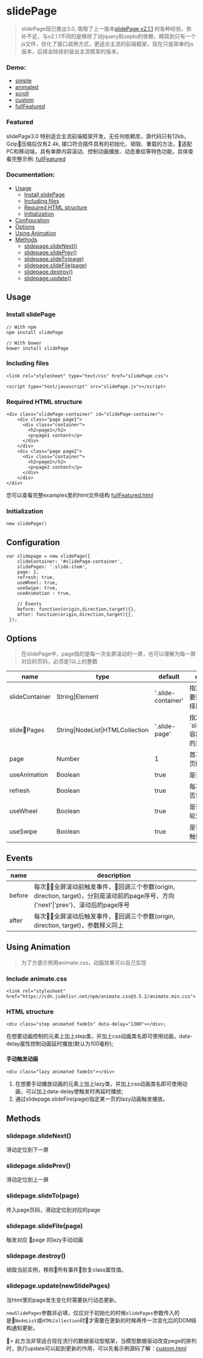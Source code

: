 # slidePage

 > slidePage现已推出3.0, 吸取了上一版本[slidePage v2.1.1](https://github.com/lipten/slidePage/tree/v2) 的各种经验，弥补不足，与v2.1.1不同的是移除了对jquery和zepto的依赖，精简到只有一个js文件，优化了接口调用方式，更适合主流的前端框架，现在只是简单的js版本，后续会陆续封装出主流框架的版本。

### Demo:
* [simple](http://lipten.link/projects/slidePage3/examples/simple.html)
* [animated](http://lipten.link/projects/slidePage3/examples/animated.html)
* [scroll](http://lipten.link/projects/slidePage3/examples/scroll.html) 
* [custom](http://lipten.link/projects/slidePage3/examples/custom.html) 
* [fullFeatured](http://lipten.link/projects/slidePage3/examples/fullFeatured.html)

### Featured
slidePage3.0 特别适合主流前端框架开发，无任何依赖库，源代码只有12kb，Gzip压缩后仅有2.4k, 接口符合插件具有的初始化、销毁、重载的方法，适配PC和移动端，具有单屏内容滚动、控制动画播放、动态重绘等特色功能，具体查看完整示例: [fullFeatured](http://lipten.link/projects/slidePage3/examples/fullFeatured.html)

### Documentation:
* [Usage](#usage)
  * [Install slidePage](#install-slidepage)
  * [Including files](#including-files)
  * [Required HTML structure](#required-html-structure)
  * [Initialization](#initialization)
* [Configuration](#configuration)
* [Options](#options)
* [Using Animation](#using-animation)
* [Methods](#methods)
  * [slidepage.slideNext()](#slidepageslidenext)
  * [slidepage.slidePrev()](#slidepageslideprev)
  * [slidepage.slideTo(page)](#slidepageslidetopage)
  * [slidepage.slideFile(page)](#slidepageslidefilepage)
  * [slidepage.destroy()](#slidepagedestroy)
  * [slidepage.update()](#slidepageupdate)


## Usage

### Install slidePage
```
// With npm
npm install slidePage

// With bower
bower install slidePage
```

### Including files
```
<link rel="stylesheet" type="text/css" href="slidePage.css">

<script type="text/javascript" src="slidePage.js"></script>
```

### Required HTML structure
```
<div class="slidePage-container" id="slidePage-container">
    <div class="page page1">
      <div class="container">
        <h2>page1</h2>
        <p>page1 content</p>
      </div>
    </div>
    <div class="page page2">
      <div class="container">
        <h2>page2</h2>
        <p>page2 content</p>
      </div>
    </div>
</div>
```
您可以查看完整examples里的html文件结构 [fullFeatured.html](https://github.com/lipten/slidePage/blob/master/examples/fullFeatured.html)

### Initialization
```
new slidePage()
```

## Configuration
```
var slidepage = new slidePage({
    slideContainer: '#slidePage-container',
    slidePages: '.slide-item',
    page: 1,
    refresh: true,
    useWheel: true,
    useSwipe: true,
    useAnimation : true,

    // Events
    before: function(origin,direction,target){},
    after: function(origin,direction,target){},
 });
```
## Options
> 在slidePage中，page指的是每一次全屏滚动的一屏，也可以理解为每一屏对应的页码，必须是1以上的整数

<table>
  <thead>
  <tr>
    <th>name</th>
    <th>type</th>
    <th>default</th>
    <th>description</th>
  </tr>
  </thead>
  <tbody>
    <tr>
      <td>slideContainer</td>
      <td>String|Element</td>
      <td>'.slide-container'</td>
      <td>指定slidePage要运行的容器选择器或元素</td>
    </tr>
    <tr>
      <td>slidePages</td>
      <td>String|NodeList|HTMLCollection</td>
      <td>'.slide-page'</td>
      <td>指定`slideContainer`容器里每个page的选择器或元素</td>
    </tr>
    <tr>
      <td>page</td>
      <td>Number</td>
      <td>1</td>
      <td>首次进入的page页码</td>
    </tr>
    <tr>
      <td>useAnimation</td>
      <td>Boolean</td>
      <td>true</td>
      <td>是否开启动画</td>
    </tr>
    <tr>
      <td>refresh</td>
      <td>Boolean</td>
      <td>true</td>
      <td>每次滚动进入是否重新执行动画</td>
    </tr>
    <tr>
      <td>useWheel</td>
      <td>Boolean</td>
      <td>true</td>
      <td>是否开启鼠标滚轮滑动</td>
    </tr>
    <tr>
      <td>useSwipe</td>
      <td>Boolean</td>
      <td>true</td>
      <td>是否开启移动端触控滑动</td>
    </tr>
  </tbody>
</table>

## Events

<table>
  <thead>
  <tr>
    <th>name</th>
    <th>description</th>
  </tr>
  </thead>
  <tbody>
    <tr>
      <td>before</td>
      <td>每次全屏滚动前触发事件，回调三个参数(origin, direction, target)，分别是滚动前的page序号、方向('next'|'prev')、滚动后的page序号</td>
    </tr>
    <tr>
      <td>after</td>
      <td>每次全屏滚动后触发事件，回调三个参数(origin, direction, target)，参数释义同上</td>
    </tr>
  </tbody>
</table>

## Using Animation

> 为了方便示例用animate.css，动画效果可以自己实现

### Include animate.css
```
<link rel="stylesheet" href="https://cdn.jsdelivr.net/npm/animate.css@3.5.2/animate.min.css">
```

### HTML structure
```
<div class="step animated fadeIn" data-delay="1300"></div>;
```
在想要动画控制的元素上加上step类，并加上css动画类名即可使用动画，data-delay属性控制动画延时播放(默认为100毫秒);

#### 手动触发动画

```
<div class="lazy animated fadeIn"></div>
```
1. 在想要手动播放动画的元素上加上lazy类，并加上css动画类名即可使用动画，可以加上data-delay使触发时再延时播放;
2. 通过slidepage.slideFire(page)指定某一页的lazy动画触发播放。

## Methods

### slidepage.slideNext()
滑动定位到下一屏

### slidepage.slidePrev()
滑动定位到上一屏

### slidepage.slideTo(page)
传入page页码，滑动定位到对应的page

### slidepage.slideFile(page)
触发对应 page 的lazy手动动画

### slidepage.destroy()
销毁当前实例，移除所有事件恢复class属性值。

### slidepage.update(newSlidePages)
当html里的page发生变化时需要执行动态更新。

`newSlidePages`参数非必填，仅应对于初始化的时候`slidePages`参数传入的是`NodeList`或`HTMLCollection`时才需要在更新的时候再传一次变化后的DOM结构通知更新。

> 此方法非常适合现在流行的数据驱动型框架，当模型数据驱动改变pege的排列时，执行update可以起到更新的作用，可以先看示例源码了解：[custom.html](https://github.com/lipten/slidePage/blob/master/examples/custom.html)

